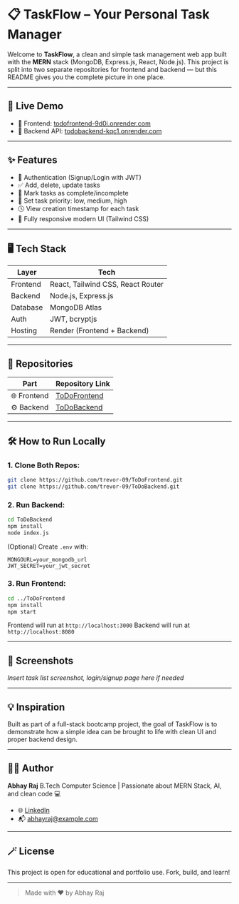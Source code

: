 # 📋 TaskFlow – Your Personal Task Manager

Welcome to **TaskFlow**, a clean and simple task management web app built with the **MERN** stack (MongoDB, Express.js, React, Node.js). This project is split into two separate repositories for frontend and backend — but this README gives you the complete picture in one place.

---

## 🚀 Live Demo

* 🔗 Frontend: [todofrontend-9d0i.onrender.com](https://todofrontend-9d0i.onrender.com)
* 🔗 Backend API: [todobackend-kqc1.onrender.com](https://todobackend-kqc1.onrender.com)

---

## ✨ Features

* 🔐 Authentication (Signup/Login with JWT)
* ✅ Add, delete, update tasks
* 🔁 Mark tasks as complete/incomplete
* 🎯 Set task priority: low, medium, high
* 🕓 View creation timestamp for each task
* 📱 Fully responsive modern UI (Tailwind CSS)

---

## 🖥️ Tech Stack

| Layer    | Tech                              |
| -------- | --------------------------------- |
| Frontend | React, Tailwind CSS, React Router |
| Backend  | Node.js, Express.js               |
| Database | MongoDB Atlas                     |
| Auth     | JWT, bcryptjs                     |
| Hosting  | Render (Frontend + Backend)       |

---

## 📁 Repositories

| Part        | Repository Link                                           |
| ----------- | --------------------------------------------------------- |
| 🌐 Frontend | [ToDoFrontend](https://github.com/trevor-09/ToDoFrontend) |
| ⚙️ Backend  | [ToDoBackend](https://github.com/trevor-09/ToDoBackend)   |

---

## 🛠️ How to Run Locally

### 1. Clone Both Repos:

```bash
git clone https://github.com/trevor-09/ToDoFrontend.git
git clone https://github.com/trevor-09/ToDoBackend.git
```

### 2. Run Backend:

```bash
cd ToDoBackend
npm install
node index.js
```

(Optional) Create `.env` with:

```env
MONGOURL=your_mongodb_url
JWT_SECRET=your_jwt_secret
```

### 3. Run Frontend:

```bash
cd ../ToDoFrontend
npm install
npm start
```

Frontend will run at `http://localhost:3000`
Backend will run at `http://localhost:8080`

---

## 📸 Screenshots

*Insert task list screenshot, login/signup page here if needed*

---

## 💡 Inspiration

Built as part of a full-stack bootcamp project, the goal of TaskFlow is to demonstrate how a simple idea can be brought to life with clean UI and proper backend design.

---

## 🙋‍♂️ Author

**Abhay Raj**
B.Tech Computer Science | Passionate about MERN Stack, AI, and clean code 💻

* 🌐 [LinkedIn](https://linkedin.com/in/your-profile)
* 📬 [abhayraj@example.com](mailto:abhayraj@example.com)

---

## 🪄 License

This project is open for educational and portfolio use. Fork, build, and learn!

---

> Made with ❤️ by Abhay Raj
